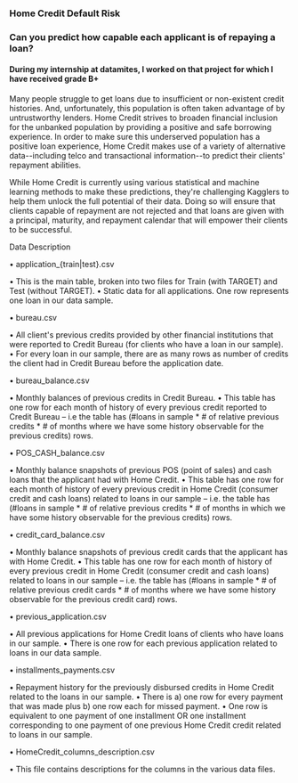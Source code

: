 ### Home Credit Default Risk
### Can you predict how capable each applicant is of repaying a loan?
#### During my internship at datamites, I worked on that project for which I have received grade B+

Many people struggle to get loans due to insufficient or non-existent credit histories. And, unfortunately, this population is often taken advantage of by untrustworthy lenders.
Home Credit strives to broaden financial inclusion for the unbanked population by providing a positive and safe borrowing experience. In order to make sure this underserved population has a positive loan experience, Home Credit makes use of a variety of alternative data--including telco and transactional information--to predict their clients' repayment abilities.

While Home Credit is currently using various statistical and machine learning methods to make these predictions, they're challenging Kagglers to help them unlock the full potential of their data. Doing so will ensure that clients capable of repayment are not rejected and that loans are given with a principal, maturity, and repayment calendar that will empower their clients to be successful.

Data Description

•	application_{train|test}.csv

•	This is the main table, broken into two files for Train (with TARGET) and Test (without TARGET). 
•	Static data for all applications. One row represents one loan in our data sample.

•	bureau.csv

•	All client's previous credits provided by other financial institutions that were reported to Credit Bureau (for clients who have a loan in our sample). 
•	For every loan in our sample, there are as many rows as number of credits the client had in Credit Bureau before the application date.

•	bureau_balance.csv

•	Monthly balances of previous credits in Credit Bureau. 
•	This table has one row for each month of history of every previous credit reported to Credit Bureau – i.e the table has (#loans in sample * # of relative previous credits * # of months where we have some history observable for the previous credits) rows.

•	POS_CASH_balance.csv

•	Monthly balance snapshots of previous POS (point of sales) and cash loans that the applicant had with Home Credit. 
•	This table has one row for each month of history of every previous credit in Home Credit (consumer credit and cash loans) related to loans in our sample – i.e. the table has (#loans in sample * # of relative previous credits * # of months in which we have some history observable for the previous credits) rows.

•	credit_card_balance.csv

•	Monthly balance snapshots of previous credit cards that the applicant has with Home Credit. 
•	This table has one row for each month of history of every previous credit in Home Credit (consumer credit and cash loans) related to loans in our sample – i.e. the table has (#loans in sample * # of relative previous credit cards * # of months where we have some history observable for the previous credit card) rows.

•	previous_application.csv

•	All previous applications for Home Credit loans of clients who have loans in our sample. 
•	There is one row for each previous application related to loans in our data sample.

•	installments_payments.csv

•	Repayment history for the previously disbursed credits in Home Credit related to the loans in our sample. 
•	There is a) one row for every payment that was made plus b) one row each for missed payment. 
•	One row is equivalent to one payment of one installment OR one installment corresponding to one payment of one previous Home Credit credit related to loans in our sample.

•	HomeCredit_columns_description.csv

•	This file contains descriptions for the columns in the various data files.



 
